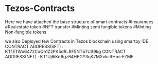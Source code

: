 # Tezos-Contracts
 Here we have attached the base structure of smart contracts
    #Insurances
    #Realestate token
    #NFT transfer
    #Minting semi fungible tokens
    #Minting Non-fungible tokens
   
   we also Deployed few Contracts in Tezos blockchain using smartpy IDE
         CONTRACT ADDRESS(SFT) : KT1ETWo6472CoQh1Z2PK5dRLRF5NTb7US9kg
         CONTRACT ADDRESS(NFT) : KT1Uj6iKd6gzB4HEGY3qK7MXvksRHmirFZMF	  
